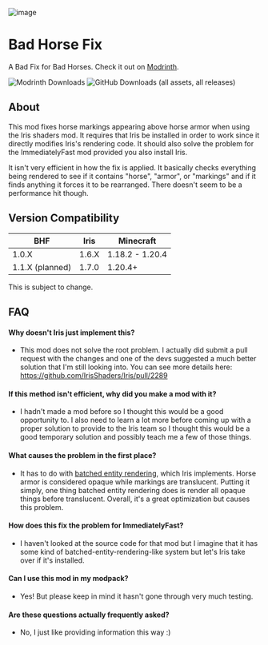 ![image](https://doonguy.github.io/images/bhf-comparison-transparent.png)
# Bad Horse Fix
A Bad Fix for Bad Horses. Check it out on [Modrinth](https://modrinth.com/mod/bad-horse-fix).

![Modrinth Downloads](https://img.shields.io/modrinth/dt/A4pJeHgM?style=for-the-badge&logo=modrinth&label=Modrinth%20Downloads&color=limegreen&link=https%3A%2F%2Fmodrinth.com%2Fmod%2Fbad-horse-fix)
![GitHub Downloads (all assets, all releases)](https://img.shields.io/github/downloads/DoonGuy/Bad-Horse-Fix/total?style=for-the-badge&logo=github&label=GitHub%20Downloads&color=darkgray&link=https%3A%2F%2Fgithub.com%2FDoonGuy%2FBad-Horse-Fix%2Freleases)

## About
This mod fixes horse markings appearing above horse armor when using the Iris shaders mod. It requires that Iris be installed in order to work since it directly modifies Iris's rendering code. It should also solve the problem for the ImmediatelyFast mod provided you also install Iris.

It isn't very efficient in how the fix is applied. It basically checks everything being rendered to see if it contains "horse", "armor", or "markings" and if it finds anything it forces it to be rearranged. There doesn't seem to be a performance hit though.
## Version Compatibility
| BHF   | Iris  | Minecraft |
| ----- | ----- | --------- |
| 1.0.X | 1.6.X | 1.18.2 - 1.20.4 |
| 1.1.X (planned) | 1.7.0 | 1.20.4+ | 

This is subject to change.

## FAQ

#### Why doesn't Iris just implement this?
- This mod does not solve the root problem. I actually did submit a pull request with the changes and one of the devs suggested a much better solution that I'm still looking into. You can see more details here: https://github.com/IrisShaders/Iris/pull/2289

#### If this method isn't efficient, why did you make a mod with it?
- I hadn't made a mod before so I thought this would be a good opportunity to. I also need to learn a lot more before coming up with a proper solution to provide to the Iris team so I thought this would be a good temporary solution and possibly teach me a few of those things.

#### What causes the problem in the first place?
- It has to do with [batched entity rendering](https://github.com/coderbot16/batched-entity-rendering), which Iris implements. Horse armor is considered opaque while markings are translucent. Putting it simply, one thing batched entity rendering does is render all opaque things before translucent. Overall, it's a great optimization but causes this problem.

#### How does this fix the problem for ImmediatelyFast?
- I haven't looked at the source code for that mod but I imagine that it has some kind of batched-entity-rendering-like system but let's Iris take over if it's installed.

#### Can I use this mod in my modpack?
- Yes! But please keep in mind it hasn't gone through very much testing.

#### Are these questions actually frequently asked?
- No, I just like providing information this way :)
